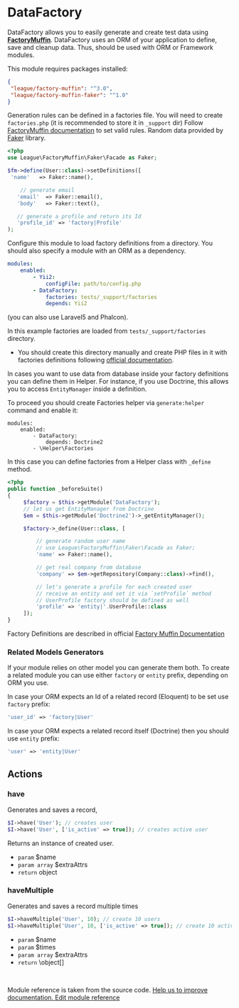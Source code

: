 # DataFactory


DataFactory allows you to easily generate and create test data using [**FactoryMuffin**](https://github.com/thephpleague/factory-muffin).
DataFactory uses an ORM of your application to define, save and cleanup data. Thus, should be used with ORM or Framework modules.

This module requires packages installed:

```json
{
 "league/factory-muffin": "^3.0",
 "league/factory-muffin-faker": "^1.0"
}
```

Generation rules can be defined in a factories file. You will need to create `factories.php` (it is recommended to store it in `_support` dir)
Follow [FactoryMuffin documentation](https://github.com/thephpleague/factory-muffin) to set valid rules.
Random data provided by [Faker](https://github.com/fzaninotto/Faker) library.

```php
<?php
use League\FactoryMuffin\Faker\Facade as Faker;

$fm->define(User::class)->setDefinitions([
 'name'   => Faker::name(),

    // generate email
   'email'  => Faker::email(),
   'body'   => Faker::text(),

   // generate a profile and return its Id
   'profile_id' => 'factory|Profile'
);
```

Configure this module to load factory definitions from a directory.
You should also specify a module with an ORM as a dependency.

```yaml
modules:
    enabled:
        - Yii2:
            configFile: path/to/config.php
        - DataFactory:
            factories: tests/_support/factories
            depends: Yii2
```

(you can also use Laravel5 and Phalcon).

In this example factories are loaded from `tests/_support/factories` directory.
 * You should create this directory manually and create PHP files in it with factories definitions following [official documentation](https://github.com/thephpleague/factory-muffin#usage).

In cases you want to use data from database inside your factory definitions you can define them in Helper.
For instance, if you use Doctrine, this allows you to access `EntityManager` inside a definition.

To proceed you should create Factories helper via `generate:helper` command and enable it:

```
modules:
    enabled:
        - DataFactory:
            depends: Doctrine2
        - \Helper\Factories

```

In this case you can define factories from a Helper class with `_define` method.

```php
<?php
public function _beforeSuite()
{
     $factory = $this->getModule('DataFactory');
     // let us get EntityManager from Doctrine
     $em = $this->getModule('Doctrine2')->_getEntityManager();

     $factory->_define(User::class, [

         // generate random user name
         // use League\FactoryMuffin\Faker\Facade as Faker;
         'name' => Faker::name(),

         // get real company from database
         'company' => $em->getRepository(Company::class)->find(),

         // let's generate a profile for each created user
         // receive an entity and set it via `setProfile` method
         // UserProfile factory should be defined as well
         'profile' => 'entity|'.UserProfile::class
     ]);
}
```

Factory Definitions are described in official [Factory Muffin Documentation](https://github.com/thephpleague/factory-muffin)

### Related Models Generators

If your module relies on other model you can generate them both.
To create a related module you can use either `factory` or `entity` prefix, depending on ORM you use.

In case your ORM expects an Id of a related record (Eloquent) to be set use `factory` prefix:

```php
'user_id' => 'factory|User'
```

In case your ORM expects a related record itself (Doctrine) then you should use `entity` prefix:

```php
'user' => 'entity|User'
```



## Actions

### have
 
Generates and saves a record,

```php
$I->have('User'); // creates user
$I->have('User', ['is_active' => true]); // creates active user
```

Returns an instance of created user.

 * `param` $name
 * `param array` $extraAttrs
 * `return` object


### haveMultiple
 
Generates and saves a record multiple times

```php
$I->haveMultiple('User', 10); // create 10 users
$I->haveMultiple('User', 10, ['is_active' => true]); // create 10 active users
```

 * `param` $name
 * `param` $times
 * `param array` $extraAttrs
 * `return` \object[]

<p>&nbsp;</p><div class="alert alert-warning">Module reference is taken from the source code. <a href="https://github.com/Codeception/Codeception/tree/2.2/src/Codeception/Module/DataFactory.php">Help us to improve documentation. Edit module reference</a></div>
